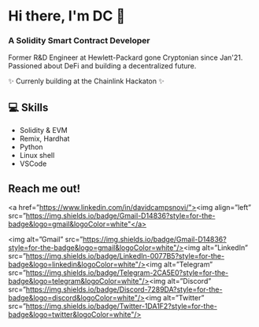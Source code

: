 # Hi there, I'm DC 👋

### A Solidity Smart Contract Developer

Former R&D Engineer at Hewlett-Packard gone Cryptonian since Jan'21. Passioned about DeFi and building a decentralized future.

✨ Currenly building at the Chainlink Hackaton ✨


## 💻 Skills

- Solidity & EVM
- Remix, Hardhat
- Python
- Linux shell
- VSCode


## Reach me out!

<a href=”https://www.linkedin.com/in/davidcampsnovi/"><img align=”left” src=”https://img.shields.io/badge/Gmail-D14836?style=for-the-badge&logo=gmail&logoColor=white"</a>


<img alt=”Gmail” src=”https://img.shields.io/badge/Gmail-D14836?style=for-the-badge&logo=gmail&logoColor=white"/><img alt=”LinkedIn” src=”https://img.shields.io/badge/LinkedIn-0077B5?style=for-the-badge&logo=linkedin&logoColor=white"/><img alt=”Telegram” src=”https://img.shields.io/badge/Telegram-2CA5E0?style=for-the-badge&logo=telegram&logoColor=white"/><img alt=”Discord” src=”https://img.shields.io/badge/Discord-7289DA?style=for-the-badge&logo=discord&logoColor=white"/><img alt=”Twitter” src=”https://img.shields.io/badge/Twitter-1DA1F2?style=for-the-badge&logo=twitter&logoColor=white"/>


  

<!--
**fields93/fields93** is a ✨ _special_ ✨ repository because its `README.md` (this file) appears on your GitHub profile.

Here are some ideas to get you started:

- 🔭 I’m currently working on ...
- 🌱 I’m currently learning ...
- 👯 I’m looking to collaborate on ...
- 🤔 I’m looking for help with ...
- 💬 Ask me about ...
- 📫 How to reach me: ...
- 😄 Pronouns: ...
- ⚡ Fun fact: ...

-->
